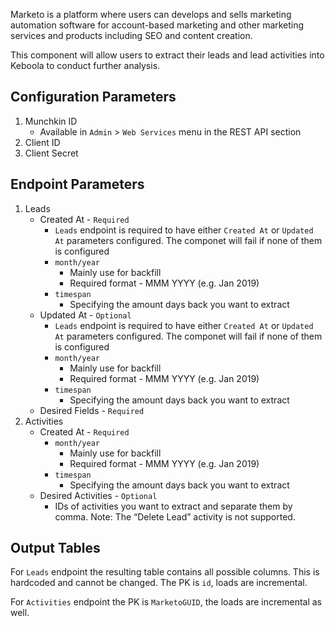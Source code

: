 Marketo is a platform where users can develops and sells marketing automation software for account-based marketing and other marketing services and products including SEO and content creation.

This component will allow users to extract their leads and lead activities into Keboola to conduct further analysis.


## Configuration Parameters
1. Munchkin ID
    - Available in `Admin` > `Web Services` menu in the REST API section
2. Client ID
3. Client Secret

## Endpoint Parameters
1. Leads
    - Created At - `Required`
        - `Leads` endpoint is required to have either `Created At` or `Updated At` parameters configured. The componet will fail if none of them is configured
        - `month/year`
            - Mainly use for backfill
            - Required format - MMM YYYY (e.g. Jan 2019)
        - `timespan`
            - Specifying the amount days back you want to extract
    - Updated At - `Optional`
        - `Leads` endpoint is required to have either `Created At` or `Updated At` parameters configured. The componet will fail if none of them is configured
        - `month/year`
            - Mainly use for backfill
            - Required format - MMM YYYY (e.g. Jan 2019)
        - `timespan`
            - Specifying the amount days back you want to extract
    - Desired Fields - `Required`
2. Activities
    - Created At - `Required`
        - `month/year`
            - Mainly use for backfill
            - Required format - MMM YYYY (e.g. Jan 2019)
        - `timespan`
            - Specifying the amount days back you want to extract
    - Desired Activities - `Optional`
        - IDs of activities you want to extract and separate them by comma. Note: The “Delete Lead” activity is not supported.

## Output Tables
For `Leads` endpoint the resulting table contains all possible columns. This is hardcoded and cannot be changed. The PK is `id`, loads are incremental.

For `Activities` endpoint the PK is `MarketoGUID`, the loads are incremental as well.
